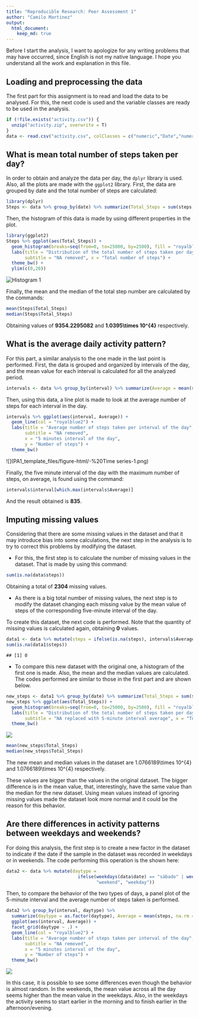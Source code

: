 ```yaml
---
title: "Reproducible Research: Peer Assessment 1"
author: "Camilo Martinez"
output: 
  html_document:
    keep_md: true
---
```


Before I start the analysis, I want to apologize for any writing problems that may have occurred, since English is not my native language. I hope you understand all the work and explanation in this file.

## Loading and preprocessing the data
The first part for this assignment is to read and load the data to be analysed. For this, the next code is used and the variable classes are ready to be used in the analysis.

```r
if (!file.exists("activity.csv")) {
  unzip("activity.zip", overwrite = T)
}
data <- read.csv("activity.csv", colClasses = c("numeric","Date","numeric"))
```

## What is mean total number of steps taken per day?
In order to obtain and analyze the data per day, the `dplyr` library is used. Also, all the plots are made with the `ggplot2` library. First, the data are grouped by date and the total number of steps are calculated:


```r
library(dplyr)
Steps <- data %>% group_by(date) %>% summarize(Total_Steps = sum(steps, na.rm = TRUE))
```

Then, the histogram of this data is made by using different properties in the plot.


```r
library(ggplot2)
Steps %>% ggplot(aes(Total_Steps)) + 
  geom_histogram(breaks=seq(from=0, to=25000, by=2500), fill = "royalblue2") +
  labs(title = "Distribution of the total number of steps taken per day",
       subtitle = "NA removed", x = "Total number of steps") +
  theme_bw() +
  ylim(c(0,20))
```

![Histogram 1](PA1_template_files/figure-html/-%20Histogram-1.png)

Finally, the mean and the median of the total step number are calculated by the commands:


```r
mean(Steps$Total_Steps)
median(Steps$Total_Steps)
```

Obtaining values of **9354.2295082** and **1.0395\times 10^{4}** respectively.

## What is the average daily activity pattern?
For this part, a similar analysis to the one made in the last point is performed. First, the data is grouped and organized by intervals of the day, and the mean value for each interval is calculated for all the analyzed period.


```r
intervals <- data %>% group_by(interval) %>% summarize(Average = mean(steps, na.rm = TRUE))
```

Then, using this data, a line plot is made to look at the average number of steps for each interval in the day.


```r
intervals %>% ggplot(aes(interval, Average)) + 
  geom_line(col = "royalblue2") +
  labs(title = "Average number of steps taken per interval of the day",
       subtitle = "NA removed",
       x = "5 minutes interval of the day",
       y = "Number of steps") +
  theme_bw()
```

![](PA1_template_files/figure-html/-%20Time series-1.png)<!-- -->

Finally, the five minute interval of the day with the maximum number of steps, on average, is found using the command:


```r
intervals$interval[which.max(intervals$Average)]
```
And the result obtained is **835**.

## Imputing missing values

Considering that there are some missing values in the dataset and that it may introduce bias into some calculations, the next step in the analysis is to try to correct this problems by modifying the dataset.  

* For this, the first step is to calculate the number of missing values in the dataset. That is made by using this command:  


```r
sum(is.na(data$steps))
```

Obtaining a total of **2304** missing values.  

* As there is a big total number of missing values, the next step is to modify the dataset changing each missing value by the mean value of steps of the corresponding five-minute interval of the day.  

To create this dataset, the next code is performed. Note that the quantity of missing values is calculated again, obtaining **0** values.  


```r
data1 <- data %>% mutate(steps = ifelse(is.na(steps), intervals$Average[match(interval, intervals$interval)], data$steps))
sum(is.na(data1$steps))
```

```
## [1] 0
```

* To compare this new dataset with the original one, a histogram of the first one is made. Also, the mean and the median values are calculated. The codes performed are similar to those in the first part and are shown below.


```r
new_steps <- data1 %>% group_by(date) %>% summarize(Total_Steps = sum(steps, na.rm = TRUE))
new_steps %>% ggplot(aes(Total_Steps)) + 
  geom_histogram(breaks=seq(from=0, to=25000, by=2500), fill = "royalblue2") +
  labs(title = "Distribution of the total number of steps taken per day",
       subtitle = "NA replaced with 5-minute interval average", x = "Total number of steps") +
  theme_bw()
```

![](PA1_template_files/figure-html/-%20New%20Histogram-1.png)<!-- -->


```r
mean(new_steps$Total_Steps)
median(new_steps$Total_Steps)
```

The new mean and median values in the dataset are 1.0766189\times 10^{4} and 1.0766189\times 10^{4} respectively.  

These values are bigger than the values in the original dataset. The bigger difference is in the mean value, that, interestingly, have the same value than the median for the new dataset. Using mean values instead of ignoring missing values made the dataset look more normal and it could be the reason for this behavior.

## Are there differences in activity patterns between weekdays and weekends?

For doing this analysis, the first step is to create a new factor in the dataset to indicate if the date if the sample in the dataset was recorded in weekdays or in weekends. The code performing this operation is the shown here:


```r
data2 <- data %>% mutate(daytype = 
                           ifelse(weekdays(data$date) == "sábado" | weekdays(data$date) == "domingo",
                                  "weekend", "weekday"))
```

Then, to compare the behavior of the two types of days, a panel plot of the 5-minute interval and the average number of steps taken is performed.  


```r
data2 %>% group_by(interval, daytype) %>% 
  summarize(daytype = as.factor(daytype), Average = mean(steps, na.rm = TRUE)) %>%
  ggplot(aes(interval, Average)) + 
  facet_grid(daytype ~ .) +
  geom_line(col = "royalblue2") +
  labs(title = "Average number of steps taken per interval of the day",
       subtitle = "NA removed",
       x = "5 minutes interval of the day",
       y = "Number of steps") +
  theme_bw()
```

![](PA1_template_files/figure-html/-%20Time%20series%20daytype-1.png)<!-- -->

In this case, it is possible to see some differences even though the behavior is almost random. In the weekends, the mean value across all the day seems higher than the mean value in the weekdays. Also, in the weekdays the activity seems to start earlier in the morning and to finish earlier in the afternoon/evening.

